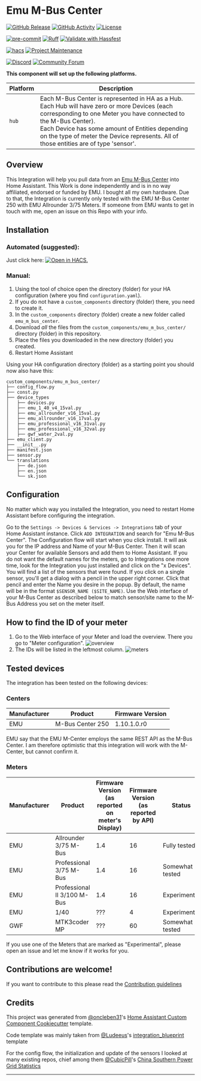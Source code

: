 # Emu M-Bus Center

[![GitHub Release][releases-shield]][releases]
[![GitHub Activity][commits-shield]][commits]
[![License][license-shield]](LICENSE)

[![pre-commit][pre-commit-shield]][pre-commit]
[![Ruff][ruff-shield]][ruff]
[![Validate with Hassfest][hassfest-badge]][hassfest]

[![hacs][hacsbadge]][hacs]
[![Project Maintenance][maintenance-shield]][user_profile]

[![Discord][discord-shield]][discord]
[![Community Forum][forum-shield]][forum]

**This component will set up the following platforms.**

| Platform | Description                                                                                                                                                                                                                                                                                                        |
| -------- | ------------------------------------------------------------------------------------------------------------------------------------------------------------------------------------------------------------------------------------------------------------------------------------------------------------------ |
| `hub`    | Each M-Bus Center is represented in HA as a Hub.<br>Each Hub will have zero or more Devices (each corresponding to one Meter you have connected to the M-Bus Center).<br>Each Device has some amount of Entities depending on the type of meter the Device represents. All of those entities are of type 'sensor'. |

## Overview

This Integration will help you pull data from an [Emu M-Bus Center](https://www.emuag.ch/en/products/m-bus-data-logger/) into Home Assistant.
This Work is done independently and is in no way affiliated, endorsed or funded by EMU.
I bought all my own hardware. Due to that, the Integration is currently only tested with the EMU M-Bus Center 250 with EMU Allrounder 3/75 Meters.
If someone from EMU wants to get in touch with me, open an issue on this Repo with your info.

## Installation

### Automated (suggested):

Just click here: [![Open in HACS.][my-hacs-badge]][open-in-hacs]

### Manual:

1. Using the tool of choice open the directory (folder) for your HA configuration (where you find `configuration.yaml`).
2. If you do not have a `custom_components` directory (folder) there, you need to create it.
3. In the `custom_components` directory (folder) create a new folder called `emu_m_bus_center`.
4. Download _all_ the files from the `custom_components/emu_m_bus_center/` directory (folder) in this repository.
5. Place the files you downloaded in the new directory (folder) you created.
6. Restart Home Assistant

Using your HA configuration directory (folder) as a starting point you should now also have this:

```text
custom_components/emu_m_bus_center/
├── config_flow.py
├── const.py
├── device_types
│   ├── devices.py
│   ├── emu_1_40_v4_15val.py
│   ├── emu_allrounder_v16_15val.py
│   ├── emu_allrounder_v16_17val.py
│   ├── emu_professional_v16_31val.py
│   ├── emu_professional_v16_32val.py
│   ├── gwf_water_2val.py
├── emu_client.py
├── __init__.py
├── manifest.json
├── sensor.py
└── translations
    ├── de.json
    ├── en.json
    └── sk.json

```

## Configuration

No matter which way you installed the Integration, you need to restart Home Assistant before configuring the integration.

Go to the `Settings -> Devices & Services -> Integrations` tab of your Home Assistant instance.
Click `ADD INTEGRATION` and search for "Emu M-Bus Center".
The Configuration flow will start when you click install.
It will ask you for the IP address and Name of your M-Bus Center.
Then it will scan your Center for available Sensors and add them to Home Assistant.
If you do not want the default names for the meters, go to Integrations one more time, look for the Integration you just installed and click on the "x Devices".
You will find a list of the sensors that were found. If you click on a single sensor, you'll get a dialog with a pencil in the upper right corner.
Click that pencil and enter the Name you desire in the popup. By default, the name will be in the format `$SENSOR_NAME ($SITE_NAME)`.
Use the Web interface of your M-Bus Center as described below to match sensor/site name to the M-Bus Address you set on the meter itself.

## How to find the ID of your meter

1. Go to the Web interface of your Meter and load the overview. There you go to "Meter configuration".
   ![overview][overviewimg]
2. The IDs will be listed in the leftmost column.
   ![meters][metersimg]

## Tested devices

The integration has been tested on the following devices:

### Centers

| Manufacturer | Product          | Firmware Version |
| ------------ | ---------------- | ---------------- |
| EMU          | M-Bus Center 250 | 1.10.1.0.r0      |

EMU say that the EMU M-Center employs the same REST API as the M-Bus Center. I am therefore optimistic that this integration will work with the M-Center, but cannot confirm it.

### Meters

| Manufacturer | Product                     | Firmware Version<br>(as reported on meter's Display) | Firmware Version<br>(as reported by API) | Status          |
| ------------ | --------------------------- | ---------------------------------------------------- | ---------------------------------------- | --------------- |
| EMU          | Allrounder 3/75 M-Bus       | 1.4                                                  | 16                                       | Fully tested    |
| EMU          | Professional 3/75 M-Bus     | 1.4                                                  | 16                                       | Somewhat tested |
| EMU          | Professional II 3/100 M-Bus | 1.4                                                  | 16                                       | Experimental    |
| EMU          | 1/40                        | ???                                                  | 4                                        | Experimental    |
| GWF          | MTK3coder MP                | ???                                                  | 60                                       | Somewhat tested |

If you use one of the Meters that are marked as "Experimental", please open an issue and let me know if it works for you.

## Contributions are welcome!

If you want to contribute to this please read the [Contribution guidelines](CONTRIBUTING.md)

## Credits

This project was generated from [@oncleben31](https://github.com/oncleben31)'s [Home Assistant Custom Component Cookiecutter](https://github.com/oncleben31/cookiecutter-homeassistant-custom-component) template.

Code template was mainly taken from [@Ludeeus](https://github.com/ludeeus)'s [integration_blueprint][integration_blueprint] template

For the config flow, the initialization and update of the sensors I looked at many existing repos, chief among them [@CubicPill](https://github.com/CubicPill)'s [China Southern Power Grid Statistics](https://github.com/CubicPill/china_southern_power_grid_stat)

---

[integration_blueprint]: https://github.com/custom-components/integration_blueprint
[ruff]: https://docs.astral.sh/ruff/
[ruff-shield]: https://img.shields.io/badge/code_style-ruff-purple?style=flat&logo=ruff
[commits-shield]: https://img.shields.io/github/commit-activity/y/redlukas/emu_mbus_center.svg
[commits]: https://github.com/redlukas/emu_mbus_center/commits/main
[hacs]: https://hacs.xyz
[hacsbadge]: https://img.shields.io/badge/HACS-Default-green.svg
[discord]: https://discord.gg/Qa5fW2R
[discord-shield]: https://img.shields.io/discord/330944238910963714.svg?style=flat&logo=discord
[forum-shield]: https://img.shields.io/badge/community-forum-brightgreen.svg
[forum]: https://community.home-assistant.io/
[license-shield]: https://img.shields.io/github/license/redlukas/emu_mbus_center.svg
[maintenance-shield]: https://img.shields.io/badge/maintainer-%40redlukas-blue.svg
[pre-commit]: https://github.com/pre-commit/pre-commit
[pre-commit-shield]: https://img.shields.io/badge/pre--commit-enabled-brightgreen
[releases-shield]: https://img.shields.io/github/release/redlukas/emu_mbus_center.svg
[releases]: https://github.com/redlukas/emu_mbus_center/releases
[user_profile]: https://github.com/redlukas
[hassfest-badge]: https://github.com/redlukas/emu_mbus_center/workflows/Validate%20with%20Hassfest/badge.svg
[hassfest]: https://developers.home-assistant.io/blog/2020/04/16/hassfest/
[open-in-hacs]: https://my.home-assistant.io/redirect/hacs_repository/?owner=redlukas&repository=emu_mbus_center&category=integration
[my-hacs-badge]: https://my.home-assistant.io/badges/hacs_repository.svg
[overviewimg]: ./images/overview.png
[metersimg]: ./images/meters.png
